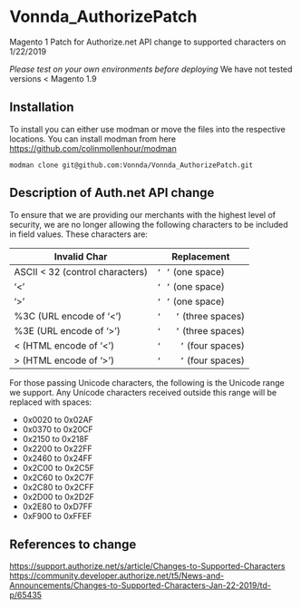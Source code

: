 # Vonnda_AuthorizePatch
Magento 1 Patch for Authorize.net API change to supported characters on 1/22/2019

*Please test on your own environments before deploying* We have not tested versions < Magento 1.9

## Installation
To install you can either use modman or move the files into the respective locations. You can install modman from here https://github.com/colinmollenhour/modman

    modman clone git@github.com:Vonnda/Vonnda_AuthorizePatch.git

## Description of Auth.net API change
To ensure that we are providing our merchants with the highest level of security, we are no longer allowing the following characters to be included in field values. These characters are:

| Invalid Char                    | Replacement            |
| ------------------------------- | ---------------------- |
| ASCII < 32 (control characters) | `‘ ’` (one space)      |
| ‘<’                             | `‘ ’` (one space)      |
| ‘>’                             | `‘ ’` (one space)      |
| %3C (URL encode of ‘<’)         | `‘   ’` (three spaces) |
| %3E (URL encode of ‘>’)         | `‘   ’` (three spaces) |
| &lt;  (HTML encode of ‘<’)      | `‘    ’` (four spaces) |
| &gt; (HTML encode of ‘>’)       | `‘    ’` (four spaces) |

For those passing Unicode characters, the following is the Unicode range we support. Any Unicode characters received outside this range will be replaced with spaces:

* 0x0020 to 0x02AF
* 0x0370 to 0x20CF
* 0x2150 to 0x218F
* 0x2200 to 0x22FF
* 0x2460 to 0x24FF
* 0x2C00 to 0x2C5F
* 0x2C60 to 0x2C7F
* 0x2C80 to 0x2CFF
* 0x2D00 to 0x2D2F
* 0x2E80 to 0xD7FF
* 0xF900 to 0xFFEF

## References to change
https://support.authorize.net/s/article/Changes-to-Supported-Characters
https://community.developer.authorize.net/t5/News-and-Announcements/Changes-to-Supported-Characters-Jan-22-2019/td-p/65435
